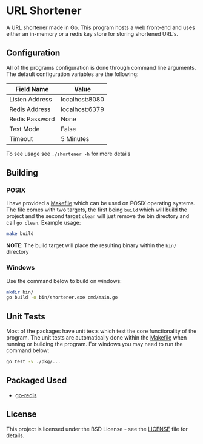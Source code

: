 # URL Shortener
A URL shortener made in Go. This program hosts a web front-end and uses either an in-memory or a redis
key store for storing shortened URL's. 

## Configuration
All of the programs configuration is done through command line
arguments. The default configuration variables are the following:

| Field Name         | Value          |
|--------------------|----------------|
| Listen Address     | localhost:8080 |
| Redis Address      | localhost:6379 |
| Redis Password     | None 		  |
| Test Mode          | False          |
| Timeout            | 5 Minutes   	  |

To see usage see `./shortener -h` for more details

## Building

### POSIX
I have provided a [Makefile](Makefile) which can be used on POSIX operating systems.
The file comes with two targets, the first being `build` which will build the project
and the second target `clean` will just remove the bin directory and call `go clean`. Example usage:

```bash
make build
```

**NOTE**: The build target will place the resulting binary within the `bin/` directory

### Windows
Use the command below to build on windows:

```bash
mkdir bin/
go build -o bin/shortener.exe cmd/main.go
```

## Unit Tests
Most of the packages have unit tests which test the core functionality of the program. The unit tests are
automatically done within the [Makefile](Makefile) when running or building the program. For windows you
may need to run the command below:
```bash
go test -v ./pkg/...
```

## Packaged Used 
* [go-redis](https://github.com/go-redis/redis)

## License
This project is licensed under the BSD License - see the [LICENSE](LICENSE)
file for details.
